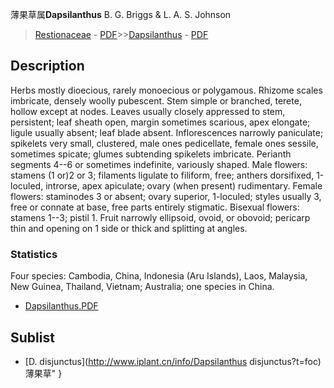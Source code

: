 薄果草属**Dapsilanthus** B. G. Briggs & L. A. S. Johnson

> [Restionaceae](http://www.iplant.cn/info/Restionaceae?t=foc) - [PDF](http://www.iplant.cn/foc/pdf/Restionaceae.pdf)>>[Dapsilanthus](http://www.iplant.cn/info/Dapsilanthus?t=foc) - [PDF](http://www.iplant.cn/foc/pdf/Dapsilanthus.pdf)

## Description

Herbs mostly dioecious, rarely monoecious or polygamous. Rhizome scales imbricate, densely woolly pubescent. Stem simple or branched, terete, hollow except at nodes. Leaves usually closely appressed to stem, persistent; leaf sheath open, margin sometimes scarious, apex elongate; ligule usually absent; leaf blade absent. Inflorescences narrowly paniculate; spikelets very small, clustered, male ones pedicellate, female ones sessile, sometimes spicate; glumes subtending spikelets imbricate. Perianth segments 4--6 or sometimes indefinite, variously shaped. Male flowers: stamens (1 or)2 or 3; filaments ligulate to filiform, free; anthers dorsifixed, 1-loculed, introrse, apex apiculate; ovary (when present) rudimentary. Female flowers: staminodes 3 or absent; ovary superior, 1-loculed; styles usually 3, free or connate at base, free parts entirely stigmatic. Bisexual flowers: stamens 1--3; pistil 1. Fruit narrowly ellipsoid, ovoid, or obovoid; pericarp thin and opening on 1 side or thick and splitting at angles.

### Statistics
Four species: Cambodia, China, Indonesia (Aru Islands), Laos, Malaysia, New Guinea, Thailand, Vietnam; Australia; one species in China.


* [Dapsilanthus.PDF](http://www.iplant.cn/foc/pdf/Dapsilanthus.pdf)

## Sublist

* [D.  disjunctus](http://www.iplant.cn/info/Dapsilanthus disjunctus?t=foc) 薄果草"
}